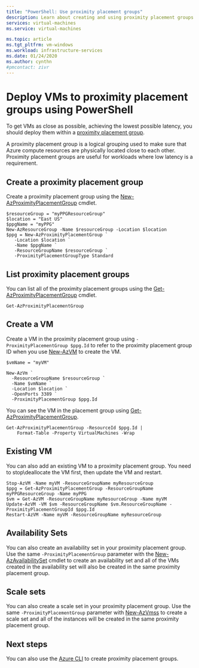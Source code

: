 ```yaml
---
title: "PowerShell: Use proximity placement groups"
description: Learn about creating and using proximity placement groups using Azure PowerShell. 
services: virtual-machines
ms.service: virtual-machines

ms.topic: article
ms.tgt_pltfrm: vm-windows
ms.workload: infrastructure-services
ms.date: 01/24/2020
ms.author: cynthn
#pmcontact: zivr
---
```


# Deploy VMs to proximity placement groups using PowerShell


To get VMs as close as possible, achieving the lowest possible latency, you should deploy them within a [proximity placement group](co-location.md#proximity-placement-groups).

A proximity placement group is a logical grouping used to make sure that Azure compute resources are physically located close to each other. Proximity placement groups are useful for workloads where low latency is a requirement.


## Create a proximity placement group
Create a proximity placement group using the [New-AzProximityPlacementGroup](https://docs.microsoft.com/powershell/module/az.compute/new-azproximityplacementgroup) cmdlet. 

```azurepowershell-interactive
$resourceGroup = "myPPGResourceGroup"
$location = "East US"
$ppgName = "myPPG"
New-AzResourceGroup -Name $resourceGroup -Location $location
$ppg = New-AzProximityPlacementGroup `
   -Location $location `
   -Name $ppgName `
   -ResourceGroupName $resourceGroup `
   -ProximityPlacementGroupType Standard
```

## List proximity placement groups

You can list all of the proximity placement groups using the [Get-AzProximityPlacementGroup](/powershell/module/az.compute/get-azproximityplacementgroup) cmdlet.

```azurepowershell-interactive
Get-AzProximityPlacementGroup
```


## Create a VM

Create a VM in the proximity placement group using `-ProximityPlacementGroup $ppg.Id` to refer to the proximity placement group ID when you use [New-AzVM](https://docs.microsoft.com/powershell/module/az.compute/new-azvm) to create the VM.

```azurepowershell-interactive
$vmName = "myVM"

New-AzVm `
  -ResourceGroupName $resourceGroup `
  -Name $vmName `
  -Location $location `
  -OpenPorts 3389 `
  -ProximityPlacementGroup $ppg.Id
```

You can see the VM in the placement group using [Get-AzProximityPlacementGroup](/powershell/module/az.compute/get-azproximityplacementgroup).

```azurepowershell-interactive
Get-AzProximityPlacementGroup -ResourceId $ppg.Id |
    Format-Table -Property VirtualMachines -Wrap
```

## Existing VM

You can also add an existing VM to a proximity placement group. You need to stop\deallocate the VM first, then update the VM and restart.

```azurepowershell-interactive
Stop-AzVM -Name myVM -ResourceGroupName myResourceGroup
$ppg = Get-AzProximityPlacementGroup -ResourceGroupName myPPGResourceGroup -Name myPPG
$vm = Get-AzVM -ResourceGroupName myResourceGroup -Name myVM
Update-AzVM -VM $vm -ResourceGroupName $vm.ResourceGroupName -ProximityPlacementGroupId $ppg.Id
Restart-AzVM -Name myVM -ResourceGroupName myResourceGroup
```

## Availability Sets
You can also create an  availability set in your proximity placement group. Use the same `-ProximityPlacementGroup` parameter with the [New-AzAvailabilitySet](/powershell/module/az.compute/new-azavailabilityset) cmdlet to create an availability set and all of the VMs created in the availability set will also be created in the same proximity placement group.

## Scale sets

You can also create a scale set in your proximity placement group. Use the same `-ProximityPlacementGroup` parameter with [New-AzVmss](https://docs.microsoft.com/powershell/module/az.compute/new-azvmss) to create a scale set and all of the instances will be created in the same proximity placement group.

## Next steps

You can also use the [Azure CLI](../linux/proximity-placement-groups.md) to create proximity placement groups.
